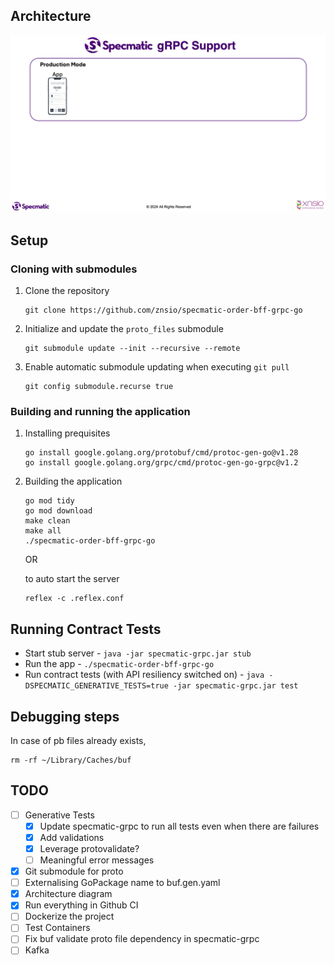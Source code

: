 ## Architecture

![Specmatic gRPC Support Architecture](/assets/SpecmaticGRPCSupport.gif)

## Setup

### Cloning with submodules

1. Clone the repository

   ```shell
   git clone https://github.com/znsio/specmatic-order-bff-grpc-go
   ```

2. Initialize and update the `proto_files` submodule

   ```shell
   git submodule update --init --recursive --remote
   ```

3. Enable automatic submodule updating when executing `git pull`

   ```shell
   git config submodule.recurse true
   ```

### Building and running the application

1. Installing prequisites

    ```shell
    go install google.golang.org/protobuf/cmd/protoc-gen-go@v1.28
    go install google.golang.org/grpc/cmd/protoc-gen-go-grpc@v1.2
    ```

2. Building the application

   ```
   go mod tidy
   go mod download
   make clean
   make all
   ./specmatic-order-bff-grpc-go
   ```
   OR 

   to auto start the server

   ```
   reflex -c .reflex.conf      
   ```

## Running Contract Tests

* Start stub server - `java -jar specmatic-grpc.jar stub`
* Run the app - `./specmatic-order-bff-grpc-go`
* Run contract tests (with API resiliency switched on) - `java -DSPECMATIC_GENERATIVE_TESTS=true -jar specmatic-grpc.jar test`

## Debugging steps

In case of pb files already exists,
```
rm -rf ~/Library/Caches/buf
```

## TODO

- [ ] Generative Tests
  - [x] Update specmatic-grpc to run all tests even when there are failures
  - [x] Add validations
  - [x] Leverage protovalidate?
  - [ ] Meaningful error messages
- [x] Git submodule for proto
- [ ] Externalising GoPackage name to buf.gen.yaml
- [x] Architecture diagram
- [x] Run everything in Github CI
- [ ] Dockerize the project
- [ ] Test Containers
- [ ] Fix buf validate proto file dependency in specmatic-grpc
- [ ] Kafka

